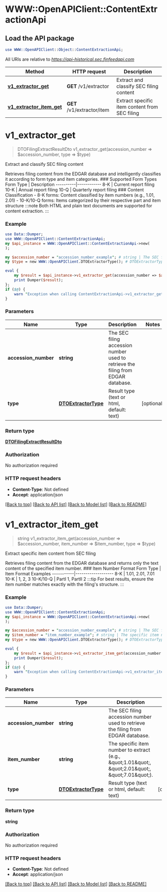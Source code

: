 # WWW::OpenAPIClient::ContentExtractionApi

## Load the API package
```perl
use WWW::OpenAPIClient::Object::ContentExtractionApi;
```

All URIs are relative to *https://api-historical.sec.finfeedapi.com*

Method | HTTP request | Description
------------- | ------------- | -------------
[**v1_extractor_get**](ContentExtractionApi.md#v1_extractor_get) | **GET** /v1/extractor | Extract and classify SEC filing content
[**v1_extractor_item_get**](ContentExtractionApi.md#v1_extractor_item_get) | **GET** /v1/extractor/item | Extract specific item content from SEC filing


# **v1_extractor_get**
> DTOFilingExtractResultDto v1_extractor_get(accession_number => $accession_number, type => $type)

Extract and classify SEC filing content

Retrieves filing content from the EDGAR database and intelligently classifies it according to form type and item categories.    ### Supported Form Types    Form Type | Description  ----------|------------  8-K      | Current report filing  10-K     | Annual report filing  10-Q     | Quarterly report filing    ### Content Classification  - 8-K forms: Content classified by item numbers (e.g., 1.01, 2.01)  - 10-K/10-Q forms: Items categorized by their respective part and item structure    :::note  Both HTML and plain text documents are supported for content extraction.  :::

### Example
```perl
use Data::Dumper;
use WWW::OpenAPIClient::ContentExtractionApi;
my $api_instance = WWW::OpenAPIClient::ContentExtractionApi->new(
);

my $accession_number = "accession_number_example"; # string | The SEC filing accession number used to retrieve the filing from EDGAR database.
my $type = new WWW::OpenAPIClient.DTOExtractorType(); # DTOExtractorType | Result type (text or html, default: text)

eval {
    my $result = $api_instance->v1_extractor_get(accession_number => $accession_number, type => $type);
    print Dumper($result);
};
if ($@) {
    warn "Exception when calling ContentExtractionApi->v1_extractor_get: $@\n";
}
```

### Parameters

Name | Type | Description  | Notes
------------- | ------------- | ------------- | -------------
 **accession_number** | **string**| The SEC filing accession number used to retrieve the filing from EDGAR database. | 
 **type** | [**DTOExtractorType**](.md)| Result type (text or html, default: text) | [optional] 

### Return type

[**DTOFilingExtractResultDto**](DTOFilingExtractResultDto.md)

### Authorization

No authorization required

### HTTP request headers

 - **Content-Type**: Not defined
 - **Accept**: application/json

[[Back to top]](#) [[Back to API list]](../README.md#documentation-for-api-endpoints) [[Back to Model list]](../README.md#documentation-for-models) [[Back to README]](../README.md)

# **v1_extractor_item_get**
> string v1_extractor_item_get(accession_number => $accession_number, item_number => $item_number, type => $type)

Extract specific item content from SEC filing

Retrieves filing content from the EDGAR database and returns only the text content of the specified item number.    ### Item Number Format    Form Type | Item Format Examples  -----------|-------------------  8-K       | 1.01, 2.01, 7.01  10-K      | 1, 2, 3  10-K/10-Q | PartI 1, PartII 2    :::tip  For best results, ensure the item number matches exactly with the filing's structure.  :::

### Example
```perl
use Data::Dumper;
use WWW::OpenAPIClient::ContentExtractionApi;
my $api_instance = WWW::OpenAPIClient::ContentExtractionApi->new(
);

my $accession_number = "accession_number_example"; # string | The SEC filing accession number used to retrieve the filing from EDGAR database.
my $item_number = "item_number_example"; # string | The specific item number to extract (e.g., \"1.01\", \"2.01\", \"7.01\").
my $type = new WWW::OpenAPIClient.DTOExtractorType(); # DTOExtractorType | Result type (text or html, default: text)

eval {
    my $result = $api_instance->v1_extractor_item_get(accession_number => $accession_number, item_number => $item_number, type => $type);
    print Dumper($result);
};
if ($@) {
    warn "Exception when calling ContentExtractionApi->v1_extractor_item_get: $@\n";
}
```

### Parameters

Name | Type | Description  | Notes
------------- | ------------- | ------------- | -------------
 **accession_number** | **string**| The SEC filing accession number used to retrieve the filing from EDGAR database. | 
 **item_number** | **string**| The specific item number to extract (e.g., \&quot;1.01\&quot;, \&quot;2.01\&quot;, \&quot;7.01\&quot;). | 
 **type** | [**DTOExtractorType**](.md)| Result type (text or html, default: text) | [optional] 

### Return type

**string**

### Authorization

No authorization required

### HTTP request headers

 - **Content-Type**: Not defined
 - **Accept**: application/json

[[Back to top]](#) [[Back to API list]](../README.md#documentation-for-api-endpoints) [[Back to Model list]](../README.md#documentation-for-models) [[Back to README]](../README.md)

